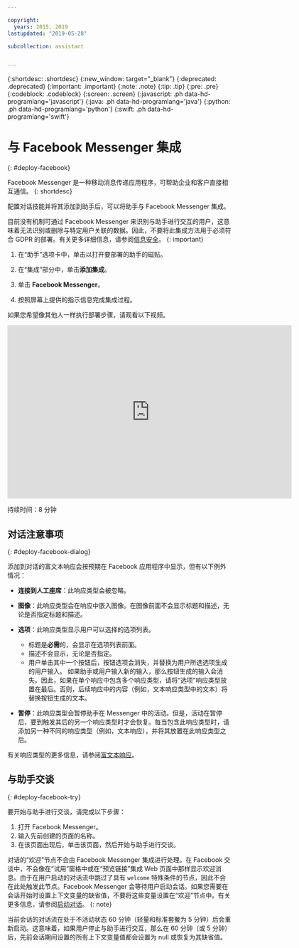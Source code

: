 ```yaml
---

copyright:
  years: 2015, 2019
lastupdated: "2019-05-28"

subcollection: assistant


---
```


{:shortdesc: .shortdesc}
{:new_window: target="_blank"}
{:deprecated: .deprecated}
{:important: .important}
{:note: .note}
{:tip: .tip}
{:pre: .pre}
{:codeblock: .codeblock}
{:screen: .screen}
{:javascript: .ph data-hd-programlang='javascript'}
{:java: .ph data-hd-programlang='java'}
{:python: .ph data-hd-programlang='python'}
{:swift: .ph data-hd-programlang='swift'}

# 与 Facebook Messenger 集成
{: #deploy-facebook}

Facebook Messenger 是一种移动消息传递应用程序，可帮助企业和客户直接相互通信。
{: shortdesc}

配置对话技能并将其添加到助手后，可以将助手与 Facebook Messenger 集成。

目前没有机制可通过 Facebook Messenger 来识别与助手进行交互的用户，这意味着无法识别或删除与特定用户关联的数据。因此，不要将此集成方法用于必须符合 GDPR 的部署。有关更多详细信息，请参阅[信息安全](/docs/services/assistant?topic=assistant-information-security)。
{: important}

1.  在“助手”选项卡中，单击以打开要部署的助手的磁贴。

1.  在“集成”部分中，单击**添加集成**。

1.  单击 **Facebook Messenger**。

1.  按照屏幕上提供的指示信息完成集成过程。

如果您希望像其他人一样执行部署步骤，请观看以下视频。

<iframe class="embed-responsive-item" id="youtubeplayer" title="Facebook 部署步骤全程指导" type="text/html" width="640" height="390" src="https://www.youtube.com/embed/8o-FFU5sYNM?rel=0" frameborder="0" webkitallowfullscreen mozallowfullscreen allowfullscreen> </iframe>

持续时间：8 分钟

## 对话注意事项
{: #deploy-facebook-dialog}

添加到对话的富文本响应会按预期在 Facebook 应用程序中显示，但有以下例外情况：

- **连接到人工座席**：此响应类型会被忽略。

- **图像**：此响应类型会在响应中嵌入图像。在图像前面不会显示标题和描述，无论是否指定标题和描述。

- **选项**：此响应类型显示用户可以选择的选项列表。

  - 标题是**必需**的，会显示在选项列表前面。
  - 描述不会显示，无论是否指定。
  - 用户单击其中一个按钮后，按钮选项会消失，并替换为用户所选选项生成的用户输入。
如果助手或用户输入新的输入，那么按钮生成的输入会消失。因此，如果在单个响应中包含多个响应类型，请将“选项”响应类型放置在最后。否则，后续响应中的内容（例如，文本响应类型中的文本）将替换按钮生成的文本。

- **暂停**：此响应类型会暂停助手在 Messenger 中的活动。但是，活动在暂停后，要到触发其后的另一个响应类型时才会恢复。每当包含此响应类型时，请添加另一种不同的响应类型（例如，文本响应），并将其放置在此响应类型之后。

有关响应类型的更多信息，请参阅[富文本响应](/docs/services/assistant?topic=assistant-dialog-overview#dialog-overview-multimedia)。

## 与助手交谈
{: #deploy-facebook-try}

要开始与助手进行交谈，请完成以下步骤：

1.  打开 Facebook Messenger。
1.  输入先前创建的页面的名称。
1.  在该页面出现后，单击该页面，然后开始与助手进行交谈。

对话的“欢迎”节点不会由 Facebook Messenger 集成进行处理。在 Facebook 交谈中，不会像在“试用”窗格中或在“预览链接”集成 Web 页面中那样显示欢迎消息。由于在用户启动的对话流中跳过了具有 `welcome` 特殊条件的节点，因此不会在此处触发此节点。Facebook Messenger 会等待用户启动会话。如果您需要在会话开始时设置上下文变量的缺省值，不要将这些变量设置在“欢迎”节点中。有关更多信息，请参阅[启动对话](/docs/services/assistant?topic=assistant-dialog-start)。
{: note}

当前会话的对话流在处于不活动状态 60 分钟（轻量和标准套餐为 5 分钟）后会重新启动。这意味着，如果用户停止与助手进行交互，那么在 60 分钟（或 5 分钟）后，先前会话期间设置的所有上下文变量值都会设置为 null 或恢复为其缺省值。
